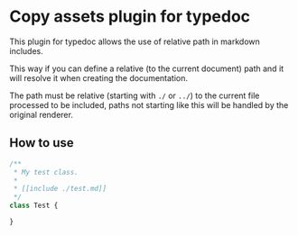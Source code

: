 # Copy assets plugin for typedoc

This plugin for typedoc allows the use of relative path in markdown includes.

This way if you can define a relative (to the current document) path and it will resolve it when creating the documentation.

The path must be relative (starting with ```./``` or ```../```) to the current file processed to be included, paths not starting like this will be handled by the original renderer.

## How to use

```ts
/**
 * My test class.
 * 
 * [[include ./test.md]]
 */
class Test {

}
```
